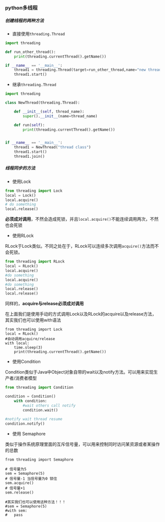 ### python多线程

##### 创建线程的两种方法

+ 直接使用`threading.Thread`

```python
import threading

def run_other_thread():
    print(threading.currentThread().getName())

if __name__ == '__main__':
    thread1 = threading.Thread(target=run_other_thread,name="new thread")
    thread1.start()
```

+ 继承`threading.Thread`

```python
import threading

class NewThread(threading.Thread):

    def __init__(self, thread_name):
        super().__init__(name=thread_name)

    def run(self):
        print(threading.currentThread().getName())


if __name__ == '__main__':
    thread1 = NewThread("thread class")
    thread1.start()
    thread1.join()
```


#####  线程同步的方法

+ 使用Lock

```python
from threading import Lock
local = Lock()
local.acquire()
# do something
local.release()
```

**必须成对调用**，不然会造成死锁，并且`local.acquire()`不能连续调用两次，不然也会死锁

+ 使用RLock

RLock于Lock类似。不同之处在于，RLock可以连续多次调用`acquire()`方法而不会死锁。

```python
from threading import RLock
local = RLock()
local.acquire()
#do something
local.acquire()
#do something
local.release()
local.release()
```
同样的，**acquire与release必须成对调用**

在上面我们是使用手动的方式调用Lock以及RLock的acquire以及release方法，其实我们也可以使用with语法

```
from threading import Lock
local = RLock()
#自动调用acquire/release
with local:
    time.sleep(3)
    print(threading.currentThread().getName())
```

+ 使用Condition

Condition类似于Java中Object对象自带的wait以及notify方法。可以用来实现生产者/消费者模型

```python
from threading import Condition

condition = Condition()
    with condition:
    	#wait others call notify
        condition.wait()
        
#notify wait thread resume
condition.notify()
```

+ 使用 Semaphore

类似于操作系统原理里面的互斥信号量，可以用来控制同时访问某资源或者某操作的总数

```
from threading import Semaphore

# 信号量为5
sem = Semaphore(5)
# 信号量-1 当信号量为0 锁住
sem.acquire()
# 信号量+1
sem.release()

#其实我们也可以使用这种方法！！！
#sem = Semaphore(5)
#with sem:
#	pass
```











